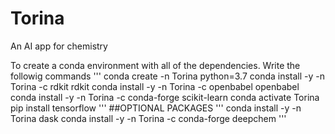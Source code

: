 # Torina
An AI app for chemistry

To create a conda environment with all of the dependencies. Write the followig commands
'''
conda create -n Torina python=3.7
conda install -y -n Torina -c rdkit rdkit 
conda install -y -n Torina -c openbabel openbabel
conda install -y -n Torina -c conda-forge scikit-learn
conda activate Torina
pip install tensorflow
'''
##OPTIONAL PACKAGES
'''
conda install -y -n Torina dask
conda install -y -n Torina -c conda-forge deepchem
'''
